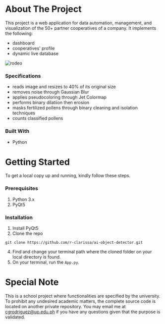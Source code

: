 # About The Project
This project is a web application for data automation, management, and visualization of the 50+ partner cooperatives of a company. It implements the following: 
- dashboard
- cooperatives' profile
- dynamic live database

![rodeo](https://user-images.githubusercontent.com/70369183/216235423-4e5feb5e-8a0c-4ac6-b94b-247078c2b614.png)

### Specifications
* reads image and resizes to 40% of its original size
* removes noise through Gaussian Blur
* applies pseudocoloring through Jet Colormap
* performs binary dilatiion then erosion
* masks fertilized pollens through binary cleaning and isolation techniques
* counts classified pollens

### Built With
* Python

# Getting Started
To get a local copy up and running, kindly follow these steps.

### Prerequisites
1. Python 3.x
2. PyQt5

### Installation

1. Install PyQt5
2. Clone the repo
```
git clone https://github.com/r-clarissa/ai-object-detector.git
```
4. Find and change your terminal path where the cloned folder on your local directory is found.
5. On your terminal, run the `App.py`.

# Special Note
This is a school project where functionalities are specified by the university. To prohibit any undesired academic matters, the complete source code is located on another private repository. You may email me at cgrodriguez@up.edu.ph if you have any questions given that the purpose is validated.
